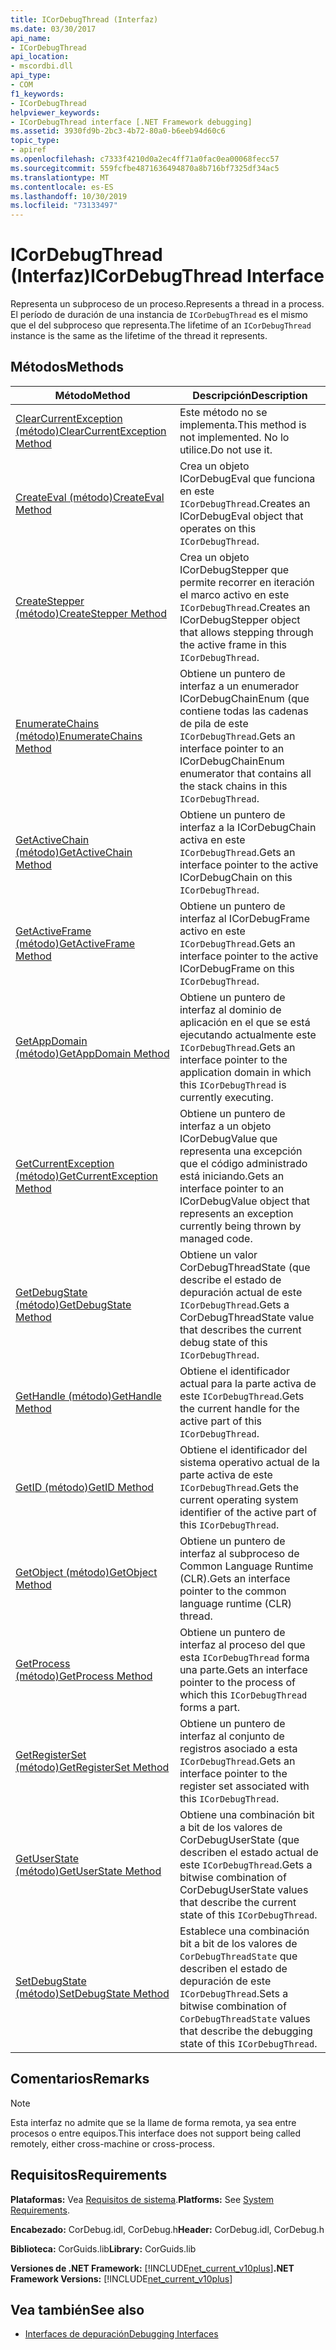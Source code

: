 ```yaml
---
title: ICorDebugThread (Interfaz)
ms.date: 03/30/2017
api_name:
- ICorDebugThread
api_location:
- mscordbi.dll
api_type:
- COM
f1_keywords:
- ICorDebugThread
helpviewer_keywords:
- ICorDebugThread interface [.NET Framework debugging]
ms.assetid: 3930fd9b-2bc3-4b72-80a0-b6eeb94d60c6
topic_type:
- apiref
ms.openlocfilehash: c7333f4210d0a2ec4ff71a0fac0ea00068fecc57
ms.sourcegitcommit: 559fcfbe4871636494870a8b716bf7325df34ac5
ms.translationtype: MT
ms.contentlocale: es-ES
ms.lasthandoff: 10/30/2019
ms.locfileid: "73133497"
---
```

# <a name="icordebugthread-interface"></a><span data-ttu-id="45d76-102">ICorDebugThread (Interfaz)</span><span class="sxs-lookup"><span data-stu-id="45d76-102">ICorDebugThread Interface</span></span>
<span data-ttu-id="45d76-103">Representa un subproceso de un proceso.</span><span class="sxs-lookup"><span data-stu-id="45d76-103">Represents a thread in a process.</span></span> <span data-ttu-id="45d76-104">El período de duración de una instancia de `ICorDebugThread` es el mismo que el del subproceso que representa.</span><span class="sxs-lookup"><span data-stu-id="45d76-104">The lifetime of an `ICorDebugThread` instance is the same as the lifetime of the thread it represents.</span></span>  
  
## <a name="methods"></a><span data-ttu-id="45d76-105">Métodos</span><span class="sxs-lookup"><span data-stu-id="45d76-105">Methods</span></span>  
  
|<span data-ttu-id="45d76-106">Método</span><span class="sxs-lookup"><span data-stu-id="45d76-106">Method</span></span>|<span data-ttu-id="45d76-107">Descripción</span><span class="sxs-lookup"><span data-stu-id="45d76-107">Description</span></span>|  
|------------|-----------------|  
|[<span data-ttu-id="45d76-108">ClearCurrentException (método)</span><span class="sxs-lookup"><span data-stu-id="45d76-108">ClearCurrentException Method</span></span>](../../../../docs/framework/unmanaged-api/debugging/icordebugthread-clearcurrentexception-method.md)|<span data-ttu-id="45d76-109">Este método no se implementa.</span><span class="sxs-lookup"><span data-stu-id="45d76-109">This method is not implemented.</span></span> <span data-ttu-id="45d76-110">No lo utilice.</span><span class="sxs-lookup"><span data-stu-id="45d76-110">Do not use it.</span></span>|  
|[<span data-ttu-id="45d76-111">CreateEval (método)</span><span class="sxs-lookup"><span data-stu-id="45d76-111">CreateEval Method</span></span>](../../../../docs/framework/unmanaged-api/debugging/icordebugthread-createeval-method.md)|<span data-ttu-id="45d76-112">Crea un objeto ICorDebugEval que funciona en este `ICorDebugThread`.</span><span class="sxs-lookup"><span data-stu-id="45d76-112">Creates an ICorDebugEval object that operates on this `ICorDebugThread`.</span></span>|  
|[<span data-ttu-id="45d76-113">CreateStepper (método)</span><span class="sxs-lookup"><span data-stu-id="45d76-113">CreateStepper Method</span></span>](../../../../docs/framework/unmanaged-api/debugging/icordebugthread-createstepper-method.md)|<span data-ttu-id="45d76-114">Crea un objeto ICorDebugStepper que permite recorrer en iteración el marco activo en este `ICorDebugThread`.</span><span class="sxs-lookup"><span data-stu-id="45d76-114">Creates an ICorDebugStepper object that allows stepping through the active frame in this `ICorDebugThread`.</span></span>|  
|[<span data-ttu-id="45d76-115">EnumerateChains (método)</span><span class="sxs-lookup"><span data-stu-id="45d76-115">EnumerateChains Method</span></span>](../../../../docs/framework/unmanaged-api/debugging/icordebugthread-enumeratechains-method.md)|<span data-ttu-id="45d76-116">Obtiene un puntero de interfaz a un enumerador ICorDebugChainEnum (que contiene todas las cadenas de pila de este `ICorDebugThread`.</span><span class="sxs-lookup"><span data-stu-id="45d76-116">Gets an interface pointer to an ICorDebugChainEnum enumerator that contains all the stack chains in this `ICorDebugThread`.</span></span>|  
|[<span data-ttu-id="45d76-117">GetActiveChain (método)</span><span class="sxs-lookup"><span data-stu-id="45d76-117">GetActiveChain Method</span></span>](../../../../docs/framework/unmanaged-api/debugging/icordebugthread-getactivechain-method.md)|<span data-ttu-id="45d76-118">Obtiene un puntero de interfaz a la ICorDebugChain activa en este `ICorDebugThread`.</span><span class="sxs-lookup"><span data-stu-id="45d76-118">Gets an interface pointer to the active ICorDebugChain on this `ICorDebugThread`.</span></span>|  
|[<span data-ttu-id="45d76-119">GetActiveFrame (método)</span><span class="sxs-lookup"><span data-stu-id="45d76-119">GetActiveFrame Method</span></span>](../../../../docs/framework/unmanaged-api/debugging/icordebugthread-getactiveframe-method.md)|<span data-ttu-id="45d76-120">Obtiene un puntero de interfaz al ICorDebugFrame activo en este `ICorDebugThread`.</span><span class="sxs-lookup"><span data-stu-id="45d76-120">Gets an interface pointer to the active ICorDebugFrame on this `ICorDebugThread`.</span></span>|  
|[<span data-ttu-id="45d76-121">GetAppDomain (método)</span><span class="sxs-lookup"><span data-stu-id="45d76-121">GetAppDomain Method</span></span>](../../../../docs/framework/unmanaged-api/debugging/icordebugthread-getappdomain-method.md)|<span data-ttu-id="45d76-122">Obtiene un puntero de interfaz al dominio de aplicación en el que se está ejecutando actualmente este `ICorDebugThread`.</span><span class="sxs-lookup"><span data-stu-id="45d76-122">Gets an interface pointer to the application domain in which this `ICorDebugThread` is currently executing.</span></span>|  
|[<span data-ttu-id="45d76-123">GetCurrentException (método)</span><span class="sxs-lookup"><span data-stu-id="45d76-123">GetCurrentException Method</span></span>](../../../../docs/framework/unmanaged-api/debugging/icordebugthread-getcurrentexception-method.md)|<span data-ttu-id="45d76-124">Obtiene un puntero de interfaz a un objeto ICorDebugValue que representa una excepción que el código administrado está iniciando.</span><span class="sxs-lookup"><span data-stu-id="45d76-124">Gets an interface pointer to an ICorDebugValue object that represents an exception currently being thrown by managed code.</span></span>|  
|[<span data-ttu-id="45d76-125">GetDebugState (método)</span><span class="sxs-lookup"><span data-stu-id="45d76-125">GetDebugState Method</span></span>](../../../../docs/framework/unmanaged-api/debugging/icordebugthread-getdebugstate-method.md)|<span data-ttu-id="45d76-126">Obtiene un valor CorDebugThreadState (que describe el estado de depuración actual de este `ICorDebugThread`.</span><span class="sxs-lookup"><span data-stu-id="45d76-126">Gets a CorDebugThreadState value that describes the current debug state of this `ICorDebugThread`.</span></span>|  
|[<span data-ttu-id="45d76-127">GetHandle (método)</span><span class="sxs-lookup"><span data-stu-id="45d76-127">GetHandle Method</span></span>](../../../../docs/framework/unmanaged-api/debugging/icordebugthread-gethandle-method.md)|<span data-ttu-id="45d76-128">Obtiene el identificador actual para la parte activa de este `ICorDebugThread`.</span><span class="sxs-lookup"><span data-stu-id="45d76-128">Gets the current handle for the active part of this `ICorDebugThread`.</span></span>|  
|[<span data-ttu-id="45d76-129">GetID (método)</span><span class="sxs-lookup"><span data-stu-id="45d76-129">GetID Method</span></span>](../../../../docs/framework/unmanaged-api/debugging/icordebugthread-getid-method.md)|<span data-ttu-id="45d76-130">Obtiene el identificador del sistema operativo actual de la parte activa de este `ICorDebugThread`.</span><span class="sxs-lookup"><span data-stu-id="45d76-130">Gets the current operating system identifier of the active part of this `ICorDebugThread`.</span></span>|  
|[<span data-ttu-id="45d76-131">GetObject (método)</span><span class="sxs-lookup"><span data-stu-id="45d76-131">GetObject Method</span></span>](../../../../docs/framework/unmanaged-api/debugging/icordebugthread-getobject-method.md)|<span data-ttu-id="45d76-132">Obtiene un puntero de interfaz al subproceso de Common Language Runtime (CLR).</span><span class="sxs-lookup"><span data-stu-id="45d76-132">Gets an interface pointer to the common language runtime (CLR) thread.</span></span>|  
|[<span data-ttu-id="45d76-133">GetProcess (método)</span><span class="sxs-lookup"><span data-stu-id="45d76-133">GetProcess Method</span></span>](../../../../docs/framework/unmanaged-api/debugging/icordebugthread-getprocess-method.md)|<span data-ttu-id="45d76-134">Obtiene un puntero de interfaz al proceso del que esta `ICorDebugThread` forma una parte.</span><span class="sxs-lookup"><span data-stu-id="45d76-134">Gets an interface pointer to the process of which this `ICorDebugThread` forms a part.</span></span>|  
|[<span data-ttu-id="45d76-135">GetRegisterSet (método)</span><span class="sxs-lookup"><span data-stu-id="45d76-135">GetRegisterSet Method</span></span>](../../../../docs/framework/unmanaged-api/debugging/icordebugthread-getregisterset-method.md)|<span data-ttu-id="45d76-136">Obtiene un puntero de interfaz al conjunto de registros asociado a esta `ICorDebugThread`.</span><span class="sxs-lookup"><span data-stu-id="45d76-136">Gets an interface pointer to the register set associated with this `ICorDebugThread`.</span></span>|  
|[<span data-ttu-id="45d76-137">GetUserState (método)</span><span class="sxs-lookup"><span data-stu-id="45d76-137">GetUserState Method</span></span>](../../../../docs/framework/unmanaged-api/debugging/icordebugthread-getuserstate-method.md)|<span data-ttu-id="45d76-138">Obtiene una combinación bit a bit de los valores de CorDebugUserState (que describen el estado actual de este `ICorDebugThread`.</span><span class="sxs-lookup"><span data-stu-id="45d76-138">Gets a bitwise combination of CorDebugUserState values that describe the current state of this `ICorDebugThread`.</span></span>|  
|[<span data-ttu-id="45d76-139">SetDebugState (método)</span><span class="sxs-lookup"><span data-stu-id="45d76-139">SetDebugState Method</span></span>](../../../../docs/framework/unmanaged-api/debugging/icordebugthread-setdebugstate-method.md)|<span data-ttu-id="45d76-140">Establece una combinación bit a bit de los valores de `CorDebugThreadState` que describen el estado de depuración de este `ICorDebugThread`.</span><span class="sxs-lookup"><span data-stu-id="45d76-140">Sets a bitwise combination of `CorDebugThreadState` values that describe the debugging state of this `ICorDebugThread`.</span></span>|  
  
## <a name="remarks"></a><span data-ttu-id="45d76-141">Comentarios</span><span class="sxs-lookup"><span data-stu-id="45d76-141">Remarks</span></span>  
  
> [!NOTE]
> <span data-ttu-id="45d76-142">Esta interfaz no admite que se la llame de forma remota, ya sea entre procesos o entre equipos.</span><span class="sxs-lookup"><span data-stu-id="45d76-142">This interface does not support being called remotely, either cross-machine or cross-process.</span></span>  
  
## <a name="requirements"></a><span data-ttu-id="45d76-143">Requisitos</span><span class="sxs-lookup"><span data-stu-id="45d76-143">Requirements</span></span>  
 <span data-ttu-id="45d76-144">**Plataformas:** Vea [Requisitos de sistema](../../../../docs/framework/get-started/system-requirements.md).</span><span class="sxs-lookup"><span data-stu-id="45d76-144">**Platforms:** See [System Requirements](../../../../docs/framework/get-started/system-requirements.md).</span></span>  
  
 <span data-ttu-id="45d76-145">**Encabezado:** CorDebug.idl, CorDebug.h</span><span class="sxs-lookup"><span data-stu-id="45d76-145">**Header:** CorDebug.idl, CorDebug.h</span></span>  
  
 <span data-ttu-id="45d76-146">**Biblioteca:** CorGuids.lib</span><span class="sxs-lookup"><span data-stu-id="45d76-146">**Library:** CorGuids.lib</span></span>  
  
 <span data-ttu-id="45d76-147">**Versiones de .NET Framework:** [!INCLUDE[net_current_v10plus](../../../../includes/net-current-v10plus-md.md)]</span><span class="sxs-lookup"><span data-stu-id="45d76-147">**.NET Framework Versions:** [!INCLUDE[net_current_v10plus](../../../../includes/net-current-v10plus-md.md)]</span></span>  
  
## <a name="see-also"></a><span data-ttu-id="45d76-148">Vea también</span><span class="sxs-lookup"><span data-stu-id="45d76-148">See also</span></span>

- [<span data-ttu-id="45d76-149">Interfaces de depuración</span><span class="sxs-lookup"><span data-stu-id="45d76-149">Debugging Interfaces</span></span>](../../../../docs/framework/unmanaged-api/debugging/debugging-interfaces.md)
